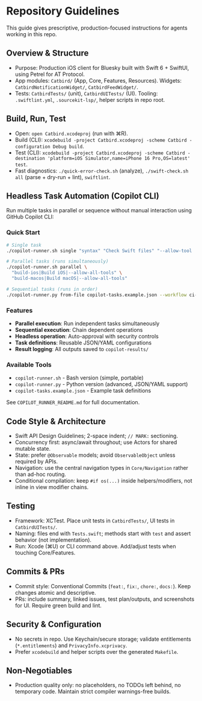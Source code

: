 # Repository Guidelines

This guide gives prescriptive, production-focused instructions for agents working in this repo.

## Overview & Structure
- Purpose: Production iOS client for Bluesky built with Swift 6 + SwiftUI, using Petrel for AT Protocol.
- App modules: `Catbird/` (App, Core, Features, Resources). Widgets: `CatbirdNotificationWidget/`, `CatbirdFeedWidget/`.
- Tests: `CatbirdTests/` (unit), `CatbirdUITests/` (UI). Tooling: `.swiftlint.yml`, `.sourcekit-lsp/`, helper scripts in repo root.

## Build, Run, Test
- Open: `open Catbird.xcodeproj` (run with ⌘R).
- Build (CLI): `xcodebuild -project Catbird.xcodeproj -scheme Catbird -configuration Debug build`.
- Test (CLI): `xcodebuild -project Catbird.xcodeproj -scheme Catbird -destination 'platform=iOS Simulator,name=iPhone 16 Pro,OS=latest' test`.
- Fast diagnostics: `./quick-error-check.sh` (analyze), `./swift-check.sh all` (parse + dry-run + lint), `swiftlint`.

## Headless Task Automation (Copilot CLI)
Run multiple tasks in parallel or sequence without manual interaction using GitHub Copilot CLI:

### Quick Start
```bash
# Single task
./copilot-runner.sh single "syntax" "Check Swift files" "--allow-tool 'shell(swift)'"

# Parallel tasks (runs simultaneously)
./copilot-runner.sh parallel \
  "build-ios|Build iOS|--allow-all-tools" \
  "build-macos|Build macOS|--allow-all-tools"

# Sequential tasks (runs in order)
./copilot-runner.py from-file copilot-tasks.example.json --workflow ci-pipeline
```

### Features
- **Parallel execution**: Run independent tasks simultaneously
- **Sequential execution**: Chain dependent operations
- **Headless operation**: Auto-approval with security controls
- **Task definitions**: Reusable JSON/YAML configurations
- **Result logging**: All outputs saved to `copilot-results/`

### Available Tools
- `copilot-runner.sh` - Bash version (simple, portable)
- `copilot-runner.py` - Python version (advanced, JSON/YAML support)
- `copilot-tasks.example.json` - Example task definitions

See `COPILOT_RUNNER_README.md` for full documentation.

## Code Style & Architecture
- Swift API Design Guidelines; 2-space indent; `// MARK:` sectioning.
- Concurrency first: async/await throughout; use Actors for shared mutable state.
- State: prefer `@Observable` models; avoid `ObservableObject` unless required by APIs.
- Navigation: use the central navigation types in `Core/Navigation` rather than ad-hoc routing.
- Conditional compilation: keep `#if os(...)` inside helpers/modifiers, not inline in view modifier chains.

## Testing
- Framework: XCTest. Place unit tests in `CatbirdTests/`, UI tests in `CatbirdUITests/`.
- Naming: files end with `Tests.swift`; methods start with `test` and assert behavior (not implementation).
- Run: Xcode (⌘U) or CLI command above. Add/adjust tests when touching Core/Features.

## Commits & PRs
- Commit style: Conventional Commits (`feat:`, `fix:`, `chore:`, `docs:`). Keep changes atomic and descriptive.
- PRs: include summary, linked issues, test plan/outputs, and screenshots for UI. Require green build and lint.

## Security & Configuration
- No secrets in repo. Use Keychain/secure storage; validate entitlements (`*.entitlements`) and `PrivacyInfo.xcprivacy`.
- Prefer `xcodebuild` and helper scripts over the generated `Makefile`.

## Non‑Negotiables
- Production quality only: no placeholders, no TODOs left behind, no temporary code. Maintain strict compiler warnings-free builds.
